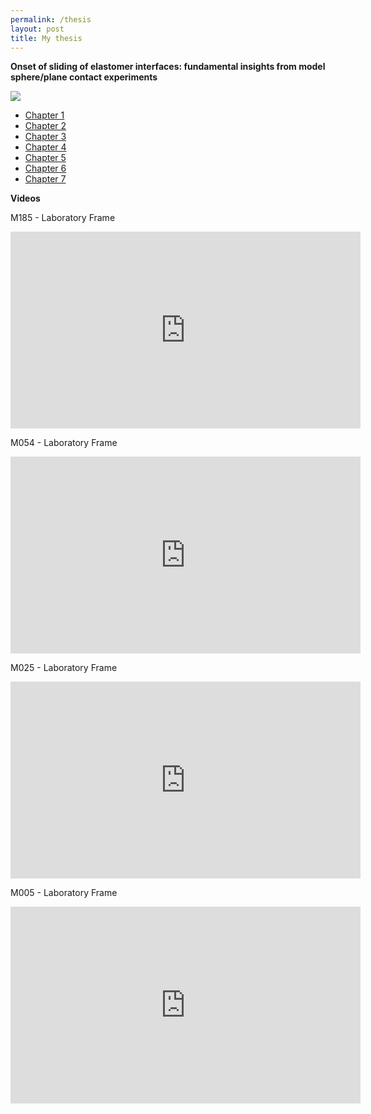 ```yaml
---
permalink: /thesis
layout: post
title: My thesis
---
```


**Onset of sliding of elastomer interfaces: fundamental insights from model sphere/plane contact experiments**


![](https://marianads.github.io/assets/imgs/GraphicalAbstractMyThesis.png)

* [Chapter 1]()
* [Chapter 2]()
* [Chapter 3](https://marianads.github.io/assets/Thesis_Chapter3.pdf)
* [Chapter 4]()
* [Chapter 5]()
* [Chapter 6]()
* [Chapter 7]()

**Videos**

M185 - Laboratory Frame
<iframe width="560" height="315" src="https://www.youtube.com/embed/Bp_sHIixmek" frameborder="0" allow="accelerometer; autoplay; clipboard-write; encrypted-media; gyroscope; picture-in-picture" allowfullscreen></iframe>

M054 - Laboratory Frame
<iframe width="560" height="315" src="https://www.youtube.com/embed/cSn4ydrsIL0" frameborder="0" allow="accelerometer; autoplay; clipboard-write; encrypted-media; gyroscope; picture-in-picture" allowfullscreen></iframe>

M025 - Laboratory Frame
<iframe width="560" height="315" src="https://www.youtube.com/embed/QmyxgwxwqrU" frameborder="0" allow="accelerometer; autoplay; clipboard-write; encrypted-media; gyroscope; picture-in-picture" allowfullscreen></iframe>

M005 - Laboratory Frame
<iframe width="560" height="315" src="https://www.youtube.com/embed/uFNaek12h8c" frameborder="0" allow="accelerometer; autoplay; clipboard-write; encrypted-media; gyroscope; picture-in-picture" allowfullscreen></iframe>
